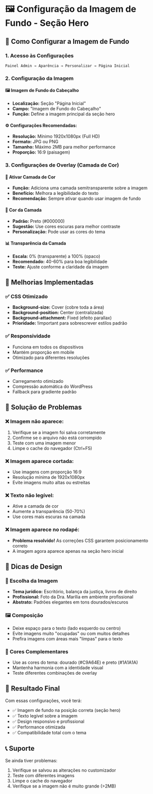 # 🖼️ Configuração da Imagem de Fundo - Seção Hero

## 📍 Como Configurar a Imagem de Fundo

### 1. **Acesso às Configurações**
```
Painel Admin → Aparência → Personalizar → Página Inicial
```

### 2. **Configuração da Imagem**

#### 🖼️ **Imagem de Fundo do Cabeçalho**
- **Localização:** Seção "Página Inicial"
- **Campo:** "Imagem de Fundo do Cabeçalho"
- **Função:** Define a imagem principal da seção hero

#### ⚙️ **Configurações Recomendadas:**
- **Resolução:** Mínimo 1920x1080px (Full HD)
- **Formato:** JPG ou PNG
- **Tamanho:** Máximo 2MB para melhor performance
- **Proporção:** 16:9 (paisagem)

### 3. **Configurações de Overlay (Camada de Cor)**

#### 🎨 **Ativar Camada de Cor**
- **Função:** Adiciona uma camada semitransparente sobre a imagem
- **Benefício:** Melhora a legibilidade do texto
- **Recomendação:** Sempre ativar quando usar imagem de fundo

#### 🎯 **Cor da Camada**
- **Padrão:** Preto (#000000)
- **Sugestão:** Use cores escuras para melhor contraste
- **Personalização:** Pode usar as cores do tema

#### 📊 **Transparência da Camada**
- **Escala:** 0% (transparente) a 100% (opaco)
- **Recomendado:** 40-60% para boa legibilidade
- **Teste:** Ajuste conforme a claridade da imagem

## 🔧 **Melhorias Implementadas**

### ✅ **CSS Otimizado**
- **Background-size:** Cover (cobre toda a área)
- **Background-position:** Center (centralizada)
- **Background-attachment:** Fixed (efeito parallax)
- **Prioridade:** !important para sobrescrever estilos padrão

### ✅ **Responsividade**
- Funciona em todos os dispositivos
- Mantém proporção em mobile
- Otimizado para diferentes resoluções

### ✅ **Performance**
- Carregamento otimizado
- Compressão automática do WordPress
- Fallback para gradiente padrão

## 🎯 **Solução de Problemas**

### ❌ **Imagem não aparece:**
1. Verifique se a imagem foi salva corretamente
2. Confirme se o arquivo não está corrompido
3. Teste com uma imagem menor
4. Limpe o cache do navegador (Ctrl+F5)

### ❌ **Imagem aparece cortada:**
- Use imagens com proporção 16:9
- Resolução mínima de 1920x1080px
- Evite imagens muito altas ou estreitas

### ❌ **Texto não legível:**
- Ative a camada de cor
- Aumente a transparência (50-70%)
- Use cores mais escuras na camada

### ❌ **Imagem aparece no rodapé:**
- **Problema resolvido!** As correções CSS garantem posicionamento correto
- A imagem agora aparece apenas na seção hero inicial

## 📱 **Dicas de Design**

### 🎨 **Escolha da Imagem**
- **Tema jurídico:** Escritório, balança da justiça, livros de direito
- **Profissional:** Foto da Dra. Marília em ambiente profissional
- **Abstrato:** Padrões elegantes em tons dourados/escuros

### 🖼️ **Composição**
- Deixe espaço para o texto (lado esquerdo ou centro)
- Evite imagens muito "ocupadas" ou com muitos detalhes
- Prefira imagens com áreas mais "limpas" para o texto

### 🎯 **Cores Complementares**
- Use as cores do tema: dourado (#C9A64E) e preto (#1A1A1A)
- Mantenha harmonia com a identidade visual
- Teste diferentes combinações de overlay

## 🚀 **Resultado Final**

Com essas configurações, você terá:
- ✅ Imagem de fundo na posição correta (seção hero)
- ✅ Texto legível sobre a imagem
- ✅ Design responsivo e profissional
- ✅ Performance otimizada
- ✅ Compatibilidade total com o tema

## 📞 **Suporte**

Se ainda tiver problemas:
1. Verifique se salvou as alterações no customizador
2. Teste com diferentes imagens
3. Limpe o cache do navegador
4. Verifique se a imagem não é muito grande (>2MB)